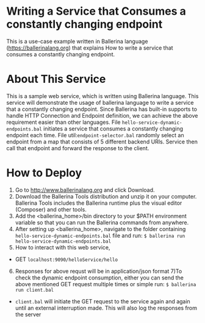 # Writing a Service that Consumes a constantly changing endpoint

This is a use-case example written in Ballerina language (https://ballerinalang.org) that explains How to write a service 
that consumes a constantly changing endpoint. 

# About This Service 
This is a sample web service, which is written using Ballerina language. This service will demonstrate the usage of 
ballerina language to write a service that a constantly changing endpoint. Since Ballerina has built-in 
supports to handle HTTP Connection and Endpoint definition, we can achieve the above requirement easier than other languages. 
File `hello-service-dynamic-endpoints.bal` initiates a service that consumes a constantly changing endpoint each time.  File util:`endpoint-selector.bal`
randomly select an endpoint from a map that consists of 5 different backend URIs. Service then call that endpoint and forward the response to the client.

# How to Deploy
1) Go to http://www.ballerinalang.org and click Download.
2) Download the Ballerina Tools distribution and unzip it on your computer. Ballerina Tools includes the Ballerina runtime plus
the visual editor (Composer) and other tools.
3) Add the <ballerina_home>/bin directory to your $PATH environment variable so that you can run the Ballerina commands from anywhere.
4) After setting up <ballerina_home>, navigate to the folder containing `hello-service-dynamic-endpoints.bal` file and run: `$ ballerina run hello-service-dynamic-endpoints.bal` 
5) How to interact with this web service, 
* GET `localhost:9090/helloService/hello`
6) Responses for above requst will be in application/json format
7)To check the dynamic endpoint consumption, either you can send the above mentioned GET request multiple times or simple run: `$ ballerina run client.bal`
* `client.bal` will initiate the GET request to the service again and again until an external interruption made. This will also log the 
responses from the server 
